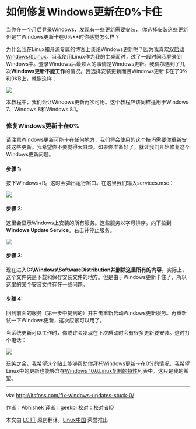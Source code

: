 如何修复Windows更新在0%卡住
================================================================================
当你在一个月后登录Windows，发现有一些更新需要安装， 你选择安装这些更新但是**Windows更新卡在0%**时你感觉怎么样？

为什么我在Linux和开源专属的博客上谈论Windows更新呢？因为我喜欢[双启动Windows和Linux][1]。当我使用Linux作为我的主桌面时，过了一段时间我登录到Windows中。登录Windows后最烦人的事情是Windows更新。我偶尔遇到了几次**Windows更新不能工作**的情况。我选择安装更新而且Windows更新卡在了0%和0KB上，就像这样：

![](http://itsfoss.itsfoss.netdna-cdn.com/wp-content/uploads/2015/03/Windows_Updates_stuck_at_zero.jpeg)

本教程中，我们会让Windows更新再次可用。这个教程应该同样适用于Windows 7、Windows 8和Windows 8.1。

### 修复Windows更新卡在0% ###

请注意Windows更新可能卡在任何地方，我们将会使用的这个技巧需要你重新安装这些更新。我希望你不要觉得太麻烦。如果你准备好了，就让我们开始修复这个Windows更新问题。

#### 步骤 1: ####

按下Windows+R。这时会弹出运行窗口。在这里我们输入services.msc：

![](http://itsfoss.itsfoss.netdna-cdn.com/wp-content/uploads/2015/03/Updates_3.png)

#### 步骤 2: ####

这里会显示Windows上安装的所有服务。这些服务以字母排序。向下拉到**Windows Update Service**。右击并停止服务。

![](http://itsfoss.itsfoss.netdna-cdn.com/wp-content/uploads/2015/03/Windows_Updates_stuck_1.jpeg)

#### 步骤 3: ####

现在进入**C:\Windows\SoftwareDistribution并删除这里所有的内容**。实际上，这个文件夹是下载和保存安装文件的地方。但是由于Windows更新卡住了，所以这里的某个安装文件存在一些问题。

#### 步骤 4: ####

回到前面的服务（第一步中提到的）并右击重新启动Windows更新服务。再重新试一下Windows更新，这次应该可以用了。

当系统更新可以工作时，你或许会发现在下次启动时会有很多更新要安装。这时打个电话：


![](http://itsfoss.itsfoss.netdna-cdn.com/wp-content/uploads/2015/03/Windows_update_suck.jpg)

玩笑之余，我希望这个贴士能够帮助你拜托Windows更新卡在0%的情况。我希望Linux中的更新也能够含在[Windows 10从Linux复制的特性][2]列表中。这只是我的希望。

--------------------------------------------------------------------------------

via: http://itsfoss.com/fix-windows-updates-stuck-0/

作者：[Abhishek][a]
译者：[geekpi](https://github.com/geekpi)
校对：[校对者ID](https://github.com/校对者ID)

本文由 [LCTT](https://github.com/LCTT/TranslateProject) 原创翻译，[Linux中国](http://linux.cn/) 荣誉推出

[a]:http://itsfoss.com/author/abhishek/
[1]:http://itsfoss.com/install-ubuntu-1404-dual-boot-mode-windows-8-81-uefi/
[2]:http://itsfoss.com/windows-10-inspired-linux/
